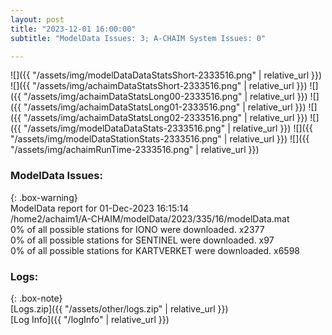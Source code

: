 ```yaml
---
layout: post
title: "2023-12-01 16:00:00"
subtitle: "ModelData Issues: 3; A-CHAIM System Issues: 0"

---
```


![]({{ "/assets/img/modelDataDataStatsShort-2333516.png" | relative_url }})
![]({{ "/assets/img/achaimDataStatsShort-2333516.png" | relative_url }})
![]({{ "/assets/img/achaimDataStatsLong00-2333516.png" | relative_url }})
![]({{ "/assets/img/achaimDataStatsLong01-2333516.png" | relative_url }})
![]({{ "/assets/img/achaimDataStatsLong02-2333516.png" | relative_url }})
![]({{ "/assets/img/modelDataDataStats-2333516.png" | relative_url }})
![]({{ "/assets/img/modelDataStationStats-2333516.png" | relative_url }})
![]({{ "/assets/img/achaimRunTime-2333516.png" | relative_url }})


### ModelData Issues:  
  
{: .box-warning}  
 ModelData report for 01-Dec-2023 16:15:14   
 /home2/achaim1/A-CHAIM/modelData/2023/335/16/modelData.mat   
 0% of all possible stations for IONO were downloaded. x2377   
 0% of all possible stations for SENTINEL were downloaded. x97   
 0% of all possible stations for KARTVERKET were downloaded. x6598   
  


### Logs:  
  
{: .box-note}  
[Logs.zip]({{ "/assets/other/logs.zip" | relative_url }})  
[Log Info]({{ "/logInfo" | relative_url }})  
